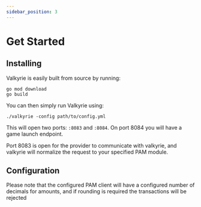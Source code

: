 ```yaml
---
sidebar_position: 3
---
```


# Get Started

## Installing

Valkyrie is easily built from source by running:

```shell
go mod download
go build
```

You can then simply run Valkyrie using:

```shell
./valkyrie -config path/to/config.yml
```
This will open two ports: `:8083` and `:8084`. On port 8084 you will have a game launch endpoint.

Port 8083 is open for the provider to communicate with valkyrie, and valkyrie will normalize the request to your specified PAM module.

## Configuration

Please note that the configured PAM client will have a configured number of decimals for amounts, and
if rounding is required the transactions will be rejected

